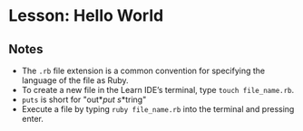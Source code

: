 # Lesson: Hello World

## Notes

- The `.rb` file extension is a common convention for specifying the language of the file as Ruby.
- To create a new file in the Learn IDE’s terminal, type `touch file_name.rb`.
- `puts` is short for "out*_put s_*tring"
- Execute a file by typing `ruby file_name.rb` into the terminal and pressing enter.